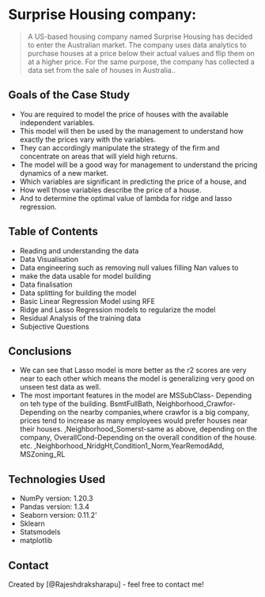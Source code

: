 # Surprise Housing company:
> A US-based housing company named Surprise Housing has decided to enter the Australian market. The company uses data analytics to purchase houses at a price below their actual values and flip them on at a higher price. For the same purpose, the company has collected a data set from the sale of houses in Australia..

## Goals of the Case Study
- You are required to model the price of houses with the available independent variables. 
- This model will then be used by the management to understand how exactly the prices vary with the variables.
- They can accordingly manipulate the strategy of the firm and concentrate on areas that will yield high returns. 
- The model will be a good way for management to understand the pricing dynamics of a new market.
- Which variables are significant in predicting the price of a house, and
- How well those variables describe the price of a house.
- And to determine the optimal value of lambda for ridge and lasso regression.


## Table of Contents
 - Reading and understanding the data
- Data Visualisation
- Data engineering such as removing null values filling Nan values to                      
- make the data usable for model building
- Data finalisation 
- Data splitting for building the model
- Basic Linear Regression Model using RFE 
- Ridge and Lasso Regression models to regularize the model 
- Residual Analysis of the training data
- Subjective Questions

## Conclusions

- We can see that Lasso model is more better as the r2 scores are very near to each other which means the model is generalizing very good on unseen test data as well.
- The most important features in the model are MSSubClass- Depending on teh type of the building.
BsmtFullBath,
Neighborhood_Crawfor- Depending on the nearby companies,where crawfor is a big company, prices tend to increase as many employees would prefer houses near their houses.
,Neighborhood_Somerst-same as above, depending on the company,
OverallCond-Depending on the overall condition of the house. etc.
,Neighborhood_NridgHt,Condition1_Norm,YearRemodAdd,
MSZoning_RL


## Technologies Used
- NumPy version: 1.20.3 
- Pandas version: 1.3.4 
- Seaborn version: 0.11.2'
- Sklearn
- Statsmodels
- matplotlib



## Contact
Created by [@Rajeshdraksharapu] - feel free to contact me!




